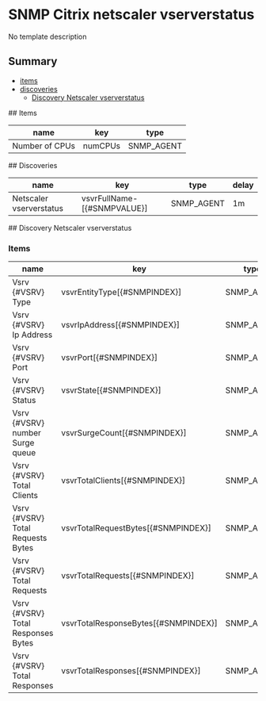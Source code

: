# SNMP Citrix netscaler vserverstatus
No template description
## Summary
* [items](#items)
* [discoveries](#discoveries)
  * [Discovery Netscaler vserverstatus ](#discovery_netscaler_vserverstatus
)
<a name="items" />
## Items

| name | key | type |
| ------------- |------------- |------------- |
| Number of CPUs | numCPUs | SNMP_AGENT |

<a name="discoveries" />
## Discoveries

| name | key | type | delay |
| ------------- |------------- |------------- |------------- |
| Netscaler vserverstatus | vsvrFullName-[{#SNMPVALUE}] | SNMP_AGENT | 1m |

<a name="discovery_netscaler_vserverstatus" />
## Discovery Netscaler vserverstatus

### Items

| name | key | type |
| ------------- |------------- |------------- |
| Vsrv  {#VSRV} Type | vsvrEntityType[{#SNMPINDEX}] | SNMP_AGENT |
| Vsrv  {#VSRV} Ip Address | vsvrIpAddress[{#SNMPINDEX}] | SNMP_AGENT |
| Vsrv  {#VSRV} Port | vsvrPort[{#SNMPINDEX}] | SNMP_AGENT |
| Vsrv  {#VSRV} Status | vsvrState[{#SNMPINDEX}] | SNMP_AGENT |
| Vsrv  {#VSRV}  number Surge queue | vsvrSurgeCount[{#SNMPINDEX}] | SNMP_AGENT |
| Vsrv  {#VSRV} Total Clients | vsvrTotalClients[{#SNMPINDEX}] | SNMP_AGENT |
| Vsrv  {#VSRV} Total Requests Bytes | vsvrTotalRequestBytes[{#SNMPINDEX}] | SNMP_AGENT |
| Vsrv  {#VSRV} Total Requests | vsvrTotalRequests[{#SNMPINDEX}] | SNMP_AGENT |
| Vsrv  {#VSRV} Total Responses Bytes | vsvrTotalResponseBytes[{#SNMPINDEX}] | SNMP_AGENT |
| Vsrv  {#VSRV} Total Responses | vsvrTotalResponses[{#SNMPINDEX}] | SNMP_AGENT |
